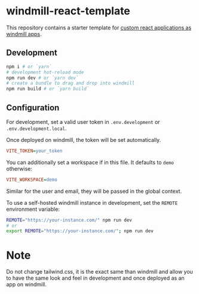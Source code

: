 # windmill-react-template

This repository contains a starter template for [custom react applications as windmill
apps](https://www.windmill.dev/docs/react_vue_svelte_apps/react).

## Development

```bash
npm i # or `yarn`
# development hot-reload mode
npm run dev # or `yarn dev`
# create a bundle to drag and drop into windmill
npm run build # or `yarn build`
```

## Configuration

For development, set a valid user token in `.env.development` or `.env.development.local`.

Once deployed on windmill, the token will be set automatically.

```ini
VITE_TOKEN=your_token
```

You can additionally set a workspace if in this file. It defaults to `demo` otherwise:

```ini
VITE_WORKSPACE=demo
```

Similar for the user and email, they will be passed in the global context.

To use a self-hosted windmill instance in development, set the `REMOTE` environment variable:

```bash
REMOTE="https://your-instance.com/" npm run dev
# or
export REMOTE="https://your-instance.com/"; npm run dev
```

# Note

Do not change tailwind.css, it is the exact same than windmill and allow you to
have the same look and feel in development and once deployed as an app on
windmill.
